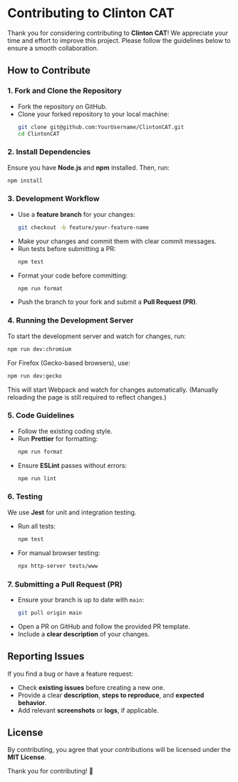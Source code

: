 # Contributing to Clinton CAT

Thank you for considering contributing to **Clinton CAT**! We appreciate your time and effort to improve this project. Please follow the guidelines below to ensure a smooth collaboration.

## How to Contribute

### 1. Fork and Clone the Repository
- Fork the repository on GitHub.
- Clone your forked repository to your local machine:
  ```sh
  git clone git@github.com:YourUsername/ClintonCAT.git
  cd ClintonCAT
  ```

### 2. Install Dependencies
Ensure you have **Node.js** and **npm** installed. Then, run:
```sh
npm install
```

### 3. Development Workflow
- Use a **feature branch** for your changes:
  ```sh
  git checkout -b feature/your-feature-name
  ```
- Make your changes and commit them with clear commit messages.
- Run tests before submitting a PR:
  ```sh
  npm test
  ```
- Format your code before committing:
  ```sh
  npm run format
  ```
- Push the branch to your fork and submit a **Pull Request (PR)**.

### 4. Running the Development Server
To start the development server and watch for changes, run:
```sh
npm run dev:chromium
```
For Firefox (Gecko-based browsers), use:
```sh
npm run dev:gecko
```
This will start Webpack and watch for changes automatically. (Manually reloading the page is still required to reflect changes.)

### 5. Code Guidelines
- Follow the existing coding style.
- Run **Prettier** for formatting:
  ```sh
  npm run format
  ```
- Ensure **ESLint** passes without errors:
  ```sh
  npm run lint
  ```

### 6. Testing
We use **Jest** for unit and integration testing.
- Run all tests:
  ```sh
  npm test
  ```
- For manual browser testing:
  ```sh
  npx http-server tests/www
  ```

### 7. Submitting a Pull Request (PR)
- Ensure your branch is up to date with `main`:
  ```sh
  git pull origin main
  ```
- Open a PR on GitHub and follow the provided PR template.
- Include a **clear description** of your changes.

## Reporting Issues
If you find a bug or have a feature request:
- Check **existing issues** before creating a new one.
- Provide a clear **description**, **steps to reproduce**, and **expected behavior**.
- Add relevant **screenshots** or **logs**, if applicable.

## License
By contributing, you agree that your contributions will be licensed under the **MIT License**.

Thank you for contributing! 🚀

